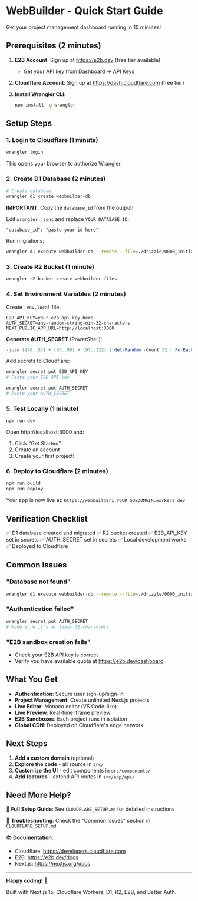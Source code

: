 # WebBuilder - Quick Start Guide

Get your project management dashboard running in 10 minutes!

## Prerequisites (2 minutes)

1. **E2B Account**: Sign up at https://e2b.dev (free tier available)
   - Get your API key from Dashboard → API Keys

2. **Cloudflare Account**: Sign up at https://dash.cloudflare.com (free tier)

3. **Install Wrangler CLI**:
   ```bash
   npm install -g wrangler
   ```

## Setup Steps

### 1. Login to Cloudflare (1 minute)

```bash
wrangler login
```

This opens your browser to authorize Wrangler.

### 2. Create D1 Database (2 minutes)

```bash
# Create database
wrangler d1 create webbuilder-db
```

**IMPORTANT**: Copy the `database_id` from the output!

Edit `wrangler.jsonc` and replace `YOUR_DATABASE_ID`:
```jsonc
"database_id": "paste-your-id-here"
```

Run migrations:
```bash
wrangler d1 execute webbuilder-db --remote --file=./drizzle/0000_initial.sql
```

### 3. Create R2 Bucket (1 minute)

```bash
wrangler r2 bucket create webbuilder-files
```

### 4. Set Environment Variables (2 minutes)

Create `.env.local` file:
```env
E2B_API_KEY=your-e2b-api-key-here
AUTH_SECRET=any-random-string-min-32-characters
NEXT_PUBLIC_APP_URL=http://localhost:3000
```

**Generate AUTH_SECRET** (PowerShell):
```powershell
-join ((48..57) + (65..90) + (97..122) | Get-Random -Count 32 | ForEach-Object {[char]$_})
```

Add secrets to Cloudflare:
```bash
wrangler secret put E2B_API_KEY
# Paste your E2B API key

wrangler secret put AUTH_SECRET
# Paste your AUTH_SECRET
```

### 5. Test Locally (1 minute)

```bash
npm run dev
```

Open http://localhost:3000 and:
1. Click "Get Started"
2. Create an account
3. Create your first project!

### 6. Deploy to Cloudflare (2 minutes)

```bash
npm run build
npm run deploy
```

Your app is now live at: `https://webbuilder1.YOUR_SUBDOMAIN.workers.dev`

## Verification Checklist

✅ D1 database created and migrated
✅ R2 bucket created
✅ E2B_API_KEY set in secrets
✅ AUTH_SECRET set in secrets
✅ Local development works
✅ Deployed to Cloudflare

## Common Issues

### "Database not found"
```bash
wrangler d1 execute webbuilder-db --remote --file=./drizzle/0000_initial.sql
```

### "Authentication failed"
```bash
wrangler secret put AUTH_SECRET
# Make sure it's at least 32 characters
```

### "E2B sandbox creation fails"
- Check your E2B API key is correct
- Verify you have available quota at https://e2b.dev/dashboard

## What You Get

- **Authentication**: Secure user sign-up/sign-in
- **Project Management**: Create unlimited Next.js projects
- **Live Editor**: Monaco editor (VS Code-like)
- **Live Preview**: Real-time iframe preview
- **E2B Sandboxes**: Each project runs in isolation
- **Global CDN**: Deployed on Cloudflare's edge network

## Next Steps

1. **Add a custom domain** (optional)
2. **Explore the code** - all source in `src/`
3. **Customize the UI** - edit components in `src/components/`
4. **Add features** - extend API routes in `src/app/api/`

## Need More Help?

📖 **Full Setup Guide**: See `CLOUDFLARE_SETUP.md` for detailed instructions

🔧 **Troubleshooting**: Check the "Common Issues" section in `CLOUDFLARE_SETUP.md`

📚 **Documentation**:
- Cloudflare: https://developers.cloudflare.com
- E2B: https://e2b.dev/docs
- Next.js: https://nextjs.org/docs

---

**Happy coding!** 🚀

Built with Next.js 15, Cloudflare Workers, D1, R2, E2B, and Better Auth.
